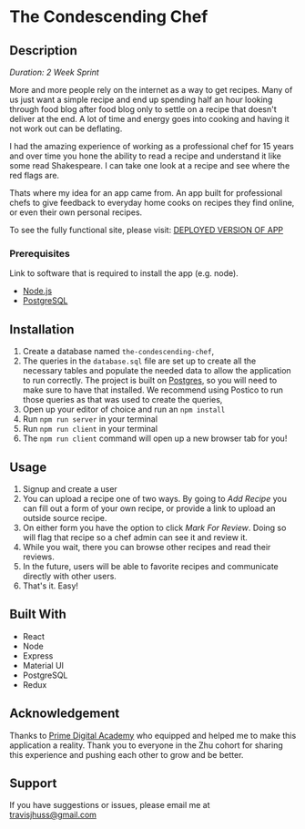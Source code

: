 # The Condescending Chef

## Description

_Duration: 2 Week Sprint_

More and more people rely on the internet as a way to get recipes. Many of us just want a simple recipe and end up spending half an hour looking through food blog after food blog only to settle on a recipe that doesn't deliver at the end. A lot of time and energy goes into cooking and having it not work out can be deflating. 

I had the amazing experience of working as a professional chef for 15 years and over time you hone the ability to read a recipe and understand it like some read Shakespeare. I can take one look at a recipe and see where the red flags are. 

Thats where my idea for an app came from. An app built for professional chefs to give feedback to everyday home cooks on recipes they find online, or even their own personal recipes. 

To see the fully functional site, please visit: [DEPLOYED VERSION OF APP](https://shielded-escarpment-88386.herokuapp.com/#/home)


### Prerequisites

Link to software that is required to install the app (e.g. node).

- [Node.js](https://nodejs.org/en/)
- [PostgreSQL](https://www.postgresql.org/)

## Installation

1. Create a database named `the-condescending-chef`,
2. The queries in the `database.sql` file are set up to create all the necessary tables and populate the needed data to allow the application to run correctly. The project is built on [Postgres](https://www.postgresql.org/download/), so you will need to make sure to have that installed. We recommend using Postico to run those queries as that was used to create the queries, 
3. Open up your editor of choice and run an `npm install`
4. Run `npm run server` in your terminal
5. Run `npm run client` in your terminal
6. The `npm run client` command will open up a new browser tab for you!

## Usage

1. Signup and create a user
2. You can upload a recipe one of two ways. By going to _Add Recipe_ you can fill out a form of your own recipe, or provide a link to upload an outside source recipe. 
3. On either form you have the option to click _Mark For Review_. Doing so will flag that recipe so a chef admin can see it and review it. 
4. While you wait, there you can browse other recipes and read their reviews. 
5. In the future, users will be able to favorite recipes and communicate directly with other users. 
6. That's it. Easy!


## Built With

- React
- Node
- Express
- Material UI
- PostgreSQL
- Redux

## Acknowledgement
Thanks to [Prime Digital Academy](https://www.primeacademy.io) who equipped and helped me to make this application a reality. Thank you to everyone in the Zhu cohort for sharing this experience and pushing each other to grow and be better. 

## Support
If you have suggestions or issues, please email me at [travisjhuss@gmail.com](https://www.gmail.com)